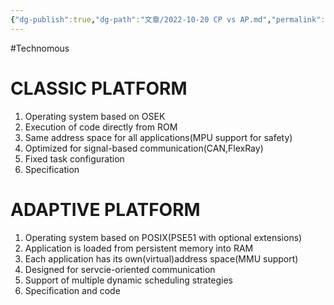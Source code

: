 ```yaml
---
{"dg-publish":true,"dg-path":"文章/2022-10-20 CP vs AP.md","permalink":"/文章/2022-10-20 CP vs AP/","dgEnableSearch":true}
---
```


#Technomous 
# CLASSIC PLATFORM
1. Operating system based on OSEK
2. Execution of code directly from ROM
3. Same address space for all applications(MPU support for safety)
4. Optimized for signal-based communication(CAN,FlexRay)
5. Fixed task configuration
6. Specification

# ADAPTIVE PLATFORM
1. Operating system based on POSIX(PSE51 with optional extensions)
2. Application is loaded from persistent memory into RAM
3. Each application has its own(virtual)address space(MMU support)
4. Designed for servcie-oriented communication
5. Support of multiple dynamic scheduling strategies
6. Specification and code